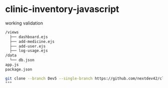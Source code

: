 # clinic-inventory-javascript
working validation 

```bash
/views
  ├── dashboard.ejs
  ├── add-medicine.ejs
  ├── add-user.ejs
  ├── log-usage.ejs
/data
  └── db.json
app.js
package.json
```


```bash
git clone --branch Dev5 --single-branch https://github.com/nextdev42/clinic-inventory-javascript.git
°°°
